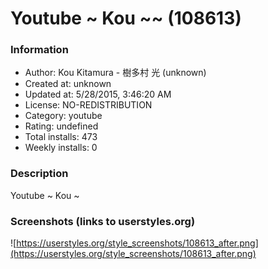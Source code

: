 # Youtube ~ Kou ~~ (108613)

### Information
- Author: Kou Kitamura - 樹多村 光 (unknown)
- Created at: unknown
- Updated at: 5/28/2015, 3:46:20 AM
- License: NO-REDISTRIBUTION
- Category: youtube
- Rating: undefined
- Total installs: 473
- Weekly installs: 0


### Description
Youtube ~ Kou ~


### Screenshots (links to userstyles.org)
![https://userstyles.org/style_screenshots/108613_after.png](https://userstyles.org/style_screenshots/108613_after.png)


